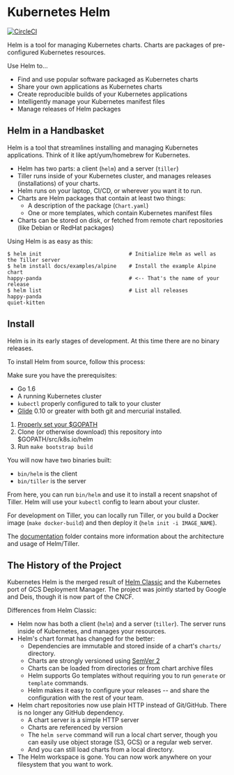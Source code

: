 # Kubernetes Helm

[![CircleCI](https://circleci.com/gh/kubernetes/helm.svg?style=svg)](https://circleci.com/gh/kubernetes/helm)

Helm is a tool for managing Kubernetes charts. Charts are packages of
pre-configured Kubernetes resources.

Use Helm to...

- Find and use popular software packaged as Kubernetes charts
- Share your own applications as Kubernetes charts
- Create reproducible builds of your Kubernetes applications
- Intelligently manage your Kubernetes manifest files
- Manage releases of Helm packages

## Helm in a Handbasket

Helm is a tool that streamlines installing and managing Kubernetes applications.
Think of it like apt/yum/homebrew for Kubernetes.

- Helm has two parts: a client (`helm`) and a server (`tiller`)
- Tiller runs inside of your Kubernetes cluster, and manages releases (installations)
  of your charts.
- Helm runs on your laptop, CI/CD, or wherever you want it to run.
- Charts are Helm packages that contain at least two things:
  - A description of the package (`Chart.yaml`)
  - One or more templates, which contain Kubernetes manifest files
- Charts can be stored on disk, or fetched from remote chart repositories
  (like Debian or RedHat packages)

Using Helm is as easy as this:

```console
$ helm init                            # Initialize Helm as well as the Tiller server
$ helm install docs/examples/alpine    # Install the example Alpine chart
happy-panda                            # <-- That's the name of your release
$ helm list                            # List all releases
happy-panda
quiet-kitten
```

## Install

Helm is in its early stages of development. At this time there are no binary
releases.

To install Helm from source, follow this process:

Make sure you have the prerequisites:
- Go 1.6
- A running Kubernetes cluster
- `kubectl` properly configured to talk to your cluster
- [Glide](https://glide.sh/) 0.10 or greater with both git and mercurial installed.

1. [Properly set your $GOPATH](https://golang.org/doc/code.html)
2. Clone (or otherwise download) this repository into $GOPATH/src/k8s.io/helm
3. Run `make bootstrap build`

You will now have two binaries built:

- `bin/helm` is the client
- `bin/tiller` is the server

From here, you can run `bin/helm` and use it to install a recent snapshot of
Tiller. Helm will use your `kubectl` config to learn about your cluster.

For development on Tiller, you can locally run Tiller, or you build a Docker
image (`make docker-build`) and then deploy it (`helm init -i IMAGE_NAME`).

The [documentation](docs) folder contains more information about the
architecture and usage of Helm/Tiller.

## The History of the Project

Kubernetes Helm is the merged result of [Helm
Classic](https://github.com/helm/helm) and the Kubernetes port of GCS Deployment
Manager. The project was jointly started by Google and Deis, though it
is now part of the CNCF.

Differences from Helm Classic:

- Helm now has both a client (`helm`) and a server (`tiller`). The
  server runs inside of Kubernetes, and manages your resources.
- Helm's chart format has changed for the better:
  - Dependencies are immutable and stored inside of a chart's `charts/`
    directory.
  - Charts are strongly versioned using [SemVer 2](http://semver.org/spec/v2.0.0.html)
  - Charts can be loaded from directories or from chart archive files
  - Helm supports Go templates without requiring you to run `generate`
    or `template` commands.
  - Helm makes it easy to configure your releases -- and share the
    configuration with the rest of your team.
- Helm chart repositories now use plain HTTP instead of Git/GitHub.
  There is no longer any GitHub dependency.
  - A chart server is a simple HTTP server
  - Charts are referenced by version
  - The `helm serve` command will run a local chart server, though you
    can easily use object storage (S3, GCS) or a regular web server.
  - And you can still load charts from a local directory.
- The Helm workspace is gone. You can now work anywhere on your
  filesystem that you want to work.
